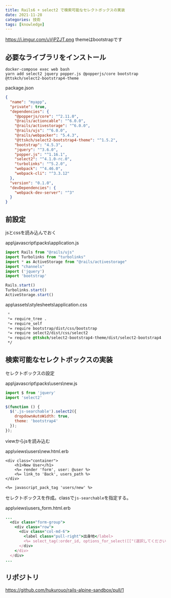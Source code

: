```yaml
---
title: Rails6 + select2 で検索可能なセレクトボックスの実装
date: 2021-11-28
categories: 技術
tags: [knowledge]
---
```


https://i.imgur.com/uVjPZJT.png
themeはbootstrapです

## 必要なライブラリをインストール
~~~
docker-compose exec web bash
yarn add select2 jquery popper.js @popperjs/core bootstrap @ttskch/select2-bootstrap4-theme
~~~

package.json
~~~json
{
  "name": "myapp",
  "private": true,
  "dependencies": {
    "@popperjs/core": "^2.11.0",
    "@rails/actioncable": "^6.0.0",
    "@rails/activestorage": "^6.0.0",
    "@rails/ujs": "^6.0.0",
    "@rails/webpacker": "5.4.3",
    "@ttskch/select2-bootstrap4-theme": "^1.5.2",
    "bootstrap": "4.5.3",
    "jquery": "^3.6.0",
    "popper.js": "^1.16.1",
    "select2": "^4.1.0-rc.0",
    "turbolinks": "^5.2.0",
    "webpack": "^4.46.0",
    "webpack-cli": "^3.3.12"
  },
  "version": "0.1.0",
  "devDependencies": {
    "webpack-dev-server": "^3"
  }
}
~~~

## 前設定

jsとcssを読み込んでおく

app\javascript\packs\application.js
~~~js
import Rails from "@rails/ujs"
import Turbolinks from "turbolinks"
import * as ActiveStorage from "@rails/activestorage"
import "channels"
import ('jquery')
import 'bootstrap'

Rails.start()
Turbolinks.start()
ActiveStorage.start()
~~~

app\assets\stylesheets\application.css
~~~css
 *
 *= require_tree .
 *= require_self
 *= require bootstrap/dist/css/bootstrap
 *= require select2/dist/css/select2
 *= require @ttskch/select2-bootstrap4-theme/dist/select2-bootstrap4
 */
~~~

## 検索可能なセレクトボックスの実装

セレクトボックスの設定

app\javascript\packs\users\new.js
~~~js
import $ from 'jquery'
import 'select2'

$(function () {
  $('.js-searchable').select2({
    dropdownAutoWidth: true,
    theme: 'bootstrap4'
  });
});
~~~

viewからjsを読み込む

app\views\users\new.html.erb
~~~erb
<div class="container">
    <h1>New User</h1>
    <%= render 'form', user: @user %>
    <%= link_to 'Back', users_path %>
</div>

<%= javascript_pack_tag 'users/new' %>
~~~

セレクトボックスを作成。classで`js-searchable`を指定する。

app\views\users\_form.html.erb
~~~rb
...
  <div class="form-group">
    <div class="row">
      <div class="col-md-6">
        <label class="pull-right">出身地</label>
        <%= select_tag(:order_id, options_for_select([["(選択してください)",""], ['東京', 1], ['埼玉', 2],['神奈川', 3],['栃木', 4],['千葉', 5]]), class: 'form-control js-searchable') %>
      </div>
    </div>
  </div>
...
~~~

## リポジトリ

https://github.com/hukurouo/rails-alpine-sandbox/pull/1